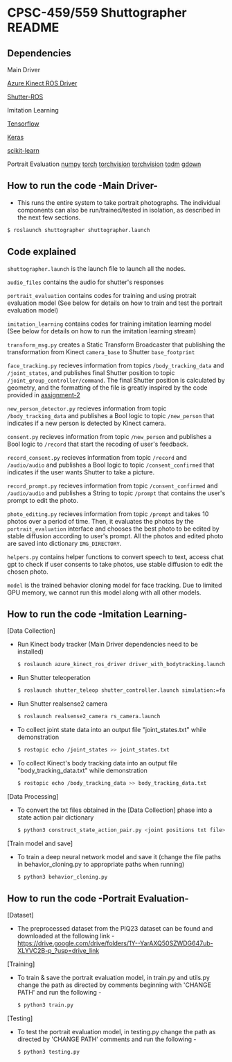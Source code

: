 # CPSC-459/559 Shuttographer README

## Dependencies
Main Driver

[Azure Kinect ROS Driver](https://github.com/microsoft/Azure_Kinect_ROS_Driver/tree/melodic)

[Shutter-ROS](https://gitlab.com/interactive-machines/shutter/shutter-ros)

Imitation Learning

[Tensorflow](https://github.com/tensorflow/tensorflow)

[Keras](https://github.com/keras-team/keras)

[scikit-learn](https://github.com/scikit-learn/scikit-learn)

Portrait Evaluation
[numpy](https://numpy.org/)
[torch](https://pytorch.org/docs/stable/torch.html)
[torchvision](https://pytorch.org/vision/stable/index.html)
[torchvision](https://pandas.pydata.org/)
[tqdm](https://github.com/tqdm/tqdm)
[gdown](https://github.com/wkentaro/gdown)

## How to run the code -Main Driver-
- This runs the entire system to take portrait photographs. The individual components can also be run/trained/tested in isolation, as described in the next few sections.

```bash
$ roslaunch shuttographer shuttographer.launch
```

## Code explained

`shuttographer.launch` is the launch file to launch all the nodes. 

`audio_files` contains the audio for shutter's responses

`portrait_evaluation` contains codes for training and using protrait evaluation model (See below for details on how to train and test the portrait evaluation model)

`imitation_learning` contains codes for training imitation learning model (See below for details on how to run the imitation learning stream)

`transform_msg.py` creates a Static Transform Broadcaster that publishing the transformation from Kinect `camera_base` to Shutter `base_footprint`

`face_tracking.py` recieves information from topics `/body_tracking_data` and `/joint_states`, and publishes final Shutter position to topic `/joint_group_controller/command`. The final Shutter position is calculated by geometry, and the formatting of the file is greatly inspired by the code provided in [assignment-2](https://github.com/Yale-BIM/f23-assignments/blob/master/assignment-2/shutter_behavior_cloning/src/expert_opt.py)

`new_person_detector.py` recieves information from topic `/body_tracking_data` and publishes a Bool logic to topic `/new_person` that indicates if a new person is detected by Kinect camera.

`consent.py` recieves information from topic `/new_person` and publishes a Bool logic to `/record` that start the recoding of user's feedback.

`record_consent.py` recieves information from topic `/record` and `/audio/audio` and publishes a Bool logic to topic `/consent_confirmed` that indicates if the user wants Shutter to take a picture.

`record_prompt.py` recieves information from topic `/consent_confirmed` and `/audio/audio` and publishes a String to topic `/prompt` that contains the user's prompt to edit the photo.

`photo_editing.py` recieves information from topic `/prompt` and takes 10 photos over a period of time. Then, it evaluates the photos by the `portrait_evaluation` interface and chooses the best photo to be edited by stable diffusion according to user's prompt. All the photos and edited photo are saved into dictionary `IMG_DIRECTORY`.

`helpers.py` contains helper functions to convert speech to text, access chat gpt to check if user consents to take photos, use stable diffusion to edit the chosen photo.

`model` is the trained behavior cloning model for face tracking. Due to limited GPU memory, we cannot run this model along with all other models.
 
## How to run the code -Imitation Learning-

[Data Collection]

- Run Kinect body tracker (Main Driver dependencies need to be installed)
     ```bash
    $ roslaunch azure_kinect_ros_driver driver_with_bodytracking.launch
    ```

- Run Shutter teleoperation
     ```bash
    $ roslaunch shutter_teleop shutter_controller.launch simulation:=false
    ```

- Run Shutter realsense2 camera
     ```bash
    $ roslaunch realsense2_camera rs_camera.launch
    ```

- To collect joint state data into an output file "joint_states.txt" while demonstration

    ```bash
    $ rostopic echo /joint_states >> joint_states.txt
    ```

- To collect Kinect's body tracking data into an output file "body_tracking_data.txt" while demonstration

    ```bash
    $ rostopic echo /body_tracking_data >> body_tracking_data.txt
    ```

[Data Processing]
- To convert the txt files obtained in the [Data Collection] phase into a state action pair dictionary
    ```bash
    $ python3 construct_state_action_pair.py <joint positions txt file> <body tracking txt file> <output json file>
    ```

[Train model and save]
- To train a deep neural network model and save it (change the file paths in behavior_cloning.py to appropriate paths when running)

    ```bash
    $ python3 behavior_cloning.py
    ```
## How to run the code -Portrait Evaluation-

[Dataset]
- The preprocessed dataset from the PIQ23 dataset can be found and downloaded at the following link - 
https://drive.google.com/drive/folders/1Y--YarAXQ50SZWDG647ub-XLYVC2B-p_?usp=drive_link

[Training]
- To train & save the portrait evaluation model, in train.py and utils.py change the path as directed by comments beginning with 'CHANGE PATH' and run the following -
 
    ```bash
    $ python3 train.py
    ```
[Testing]
- To test the portrait evaluation model, in testing.py change the path as directed by 'CHANGE PATH' comments and run the following -

    ```bash
    $ python3 testing.py
    ```
